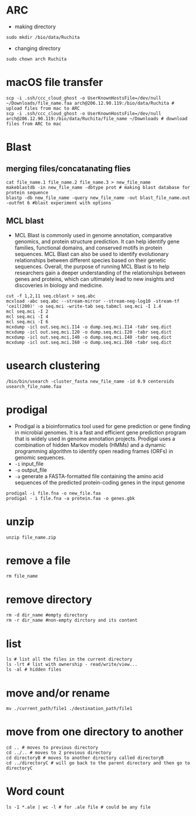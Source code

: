 # ARC
- making directory
```
sudo mkdir /bio/data/Ruchita
```
- changing directory
```
sudo chown arch Ruchita
```

# macOS file transfer
```
scp -i .ssh/ccc_cloud_ghost -o UserKnownHostsFile=/dev/null ~/Downloads/file_name.faa arch@206.12.90.119:/bio/data/Ruchita # upload files from mac to ARC
scp -i .ssh/ccc_cloud_ghost -o UserKnownHostsFile=/dev/null  arch@206.12.90.119:/bio/data/Ruchita/file_name ~/Downloads # download files from ARC to mac
```
# Blast
## merging files/concatanating flies
```
cat file_name.1 file_name.2 file_name.3 > new_file_name 
makeblastdb -in new_file_name -dbtype prot # making blast database for protein sequence
blastp -db new_file_name -query new_file_name -out blast_file_name.out -outfmt 6 #blast experiment with options
```

## MCL blast
- MCL Blast is commonly used in genome annotation, comparative genomics, and protein structure prediction. It can help identify gene families, functional domains, and conserved motifs in protein sequences. MCL Blast can also be used to identify evolutionary relationships between different species based on their genetic sequences. Overall, the purpose of running MCL Blast is to help researchers gain a deeper understanding of the relationships between genes and proteins, which can ultimately lead to new insights and discoveries in biology and medicine.
```
cut -f 1,2,11 seq.cblast > seq.abc
mcxload -abc seq.abc --stream-mirror --stream-neg-log10 -stream-tf 'ceil(200)' -o seq.mci -write-tab seq.tabmcl seq.mci -I 1.4
mcl seq.mci -I 2
mcl seq.mci -I 4
mcl seq.mci -I 6
mcxdump -icl out.seq.mci.I14 -o dump.seq.mci.I14 -tabr seq.dict
mcxdump -icl out.seq.mci.I20 -o dump.seq.mci.I20 -tabr seq.dict
mcxdump -icl out.seq.mci.I40 -o dump.seq.mci.I40 -tabr seq.dict
mcxdump -icl out.seq.mci.I60 -o dump.seq.mci.I60 -tabr seq.dict
```

# usearch clustering
```
/bio/bin/usearch -cluster_fasta new_file_name -id 0.9 centeroids usearch_file_name.faa
```

# prodigal 
- Prodigal is a bioinformatics tool used for gene prediction or gene finding in microbial genomes. It is a fast and efficient gene prediction program that is widely used in genome annotation projects. Prodigal uses a combination of hidden Markov models (HMMs) and a dynamic programming algorithm to identify open reading frames (ORFs) in genomic sequences.
- `-i` input_file
- `-o` output_file
- `-a` generate a FASTA-formatted file containing the amino acid sequences of the predicted protein-coding genes in the input genome
```
prodigal -i file.fna -o new_file.faa
prodigal - i file.fna -a protein.faa -o genes.gbk
```

# unzip
```
unzip file_name.zip
```

# remove a file
```
rm file_name
```

# remove directory
```
rm -d dir_name #empty directory
rm -r dir_name #non-empty dirctory and its content
```

# list
```
ls # list all the files in the current directory
ls -lrt # list with ownership - read/write/view...
ls -al # hidden files
```

# move and/or rename
```
mv ./current_path/file1 ./destination_path/file1
```

# move from one directory to another
```
cd .. # moves to previous directory
cd ../.. # moves to 2 previous directory
cd directoryB # moves to another directory called directoryB
cd ../directoryC # will go back to the parent directory and then go to directoryC
```

# Word count
```
ls -1 *.ale | wc -l # for .ale file # could be any file
```
